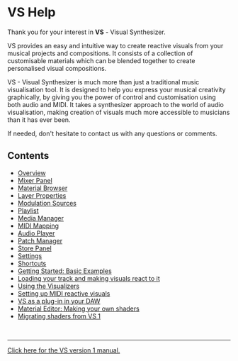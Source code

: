 # VS Help

Thank you for your interest in **VS** - Visual Synthesizer.

VS provides an easy and intuitive way to create reactive visuals from your musical projects and compositions. It consists of a collection of customisable materials which can be blended together to create personalised visual compositions.

VS - Visual Synthesizer is much more than just a traditional music visualisation tool. It is designed to help you express your musical creativity graphically, by giving you the power of control and customisation using both audio and MIDI. It takes a synthesizer approach to the world of audio visualisation, making creation of visuals much more accessible to musicians than it has ever been.

If needed, don't hesitate to contact us with any questions or comments.

## Contents

- [Overview](vs2/overview)
- [Mixer Panel](vs2/mixer-panel)
- [Material Browser](vs2/material-browser)
- [Layer Properties](vs2/layer-properties)
- [Modulation Sources](vs2/modulation-sources)
- [Playlist](vs2/playlist)
- [Media Manager](vs2/media-manager)
- [MIDI Mapping](vs2/midi-mapping)
- [Audio Player](vs2/audio-player)
- [Patch Manager](vs2/patch-manager)
- [Store Panel](vs2/store-panel)
- [Settings](vs2/settings)
- [Shortcuts](vs2/shortcuts)
- [Getting Started: Basic Examples](vs2/getting-started)
- [Loading your track and making visuals react to it](vs2/audio-reactive-visuals)
- [Using the Visualizers](vs2/visualizers)
- [Setting up MIDI reactive visuals](vs2/midi-reactive-visuals)
- [VS as a plug-in in your DAW](vs2/vs-plugin)
- [Material Editor: Making your own shaders](vs2/material-editor)
- [Migrating shaders from VS 1](vs2/migrating-shaders)

<br>

---

[Click here for the VS version 1 manual.](vs1/contents.md)
